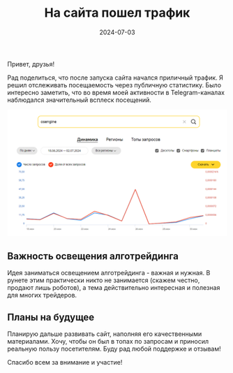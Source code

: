 ﻿---
layout: post
title: "На сайта пошел трафик"
description: "Рассказ о росте трафика после запуска сайта и планах по его развитию с качественными материалами."
date: 2024-07-03
image: /assets/images/blog/web_start.png
tags: [сайт]
---

Привет, друзья!

Рад поделиться, что после запуска сайта начался приличный трафик. Я решил отслеживать посещаемость через публичную статистику. Было интересно заметить, что во время моей активности в Telegram-каналах наблюдался значительный всплеск посещений.

![запросы osengine](/assets/images/blog/osengine_wordstat.png)

## Важность освещения алготрейдинга

Идея заниматься освещением алготрейдинга - важная и нужная. В рунете этим практически никто не занимается (скажем честно, продают лишь роботов), а тема действительно интересная и полезная для многих трейдеров.

## Планы на будущее

Планирую дальше развивать сайт, наполняя его качественными материалами. Хочу, чтобы он был в топах по запросам и приносил реальную пользу посетителям. Буду рад любой поддержке и отзывам!

Спасибо всем за внимание и участие!
